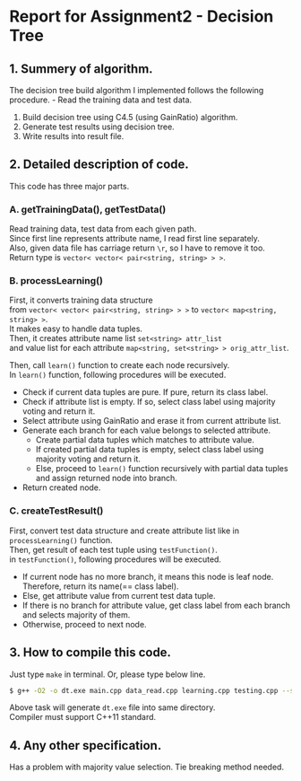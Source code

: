 # Report for Assignment2 - Decision Tree

## 1. Summery of algorithm.

The decision tree build algorithm I implemented follows the following procedure. - Read the training data and test data.
1. Build decision tree using C4.5 (using GainRatio) algorithm.
2. Generate test results using decision tree.
3. Write results into result file.


## 2. Detailed description of code.

This code has three major parts.

### A. getTrainingData(), getTestData()

Read training data, test data from each given path.  
Since first line represents attribute name, I read first line separately.  
Also, given data file has carriage return ```\r```, so I have to remove it too.  
Return type is ```vector< vector< pair<string, string> > >```.

### B. processLearning()

First, it converts training data structure  
from ```vector< vector< pair<string, string> > >``` to ```vector< map<string, string> >```.  
It makes easy to handle data tuples.  
Then, it creates attribute name list ```set<string> attr_list```  
and value list for each attribute ```map<string, set<string> > orig_attr_list```.

Then, call ```learn()``` function to create each node recursively.  
In ```learn()``` function, following procedures will be executed.  

- Check if current data tuples are pure. If pure, return its class label.
- Check if attribute list is empty. If so, select class label using majority voting and return it.
- Select attribute using GainRatio and erase it from current attribute list.
- Generate each branch for each value belongs to selected attribute.
  - Create partial data tuples which matches to attribute value.
  - If created partial data tuples is empty, select class label using majority voting and return it.
  - Else, proceed to ```learn()``` function recursively with partial data tuples and assign returned node into branch.
- Return created node.

### C. createTestResult()

First, convert test data structure and create attribute list like in ```processLearning()``` function.  
Then, get result of each test tuple using ```testFunction()```.  
in ```testFunction()```, following procedures will be executed.
- If current node has no more branch, it means this node is leaf node. Therefore, return its name(== class label).
- Else, get attribute value from current test data tuple.
- If there is no branch for attribute value, get class label from each branch and selects majority of them.
- Otherwise, proceed to next node.


## 3. How to compile this code.

Just type ```make``` in terminal. Or, please type below line.
```sh
$ g++ -O2 -o dt.exe main.cpp data_read.cpp learning.cpp testing.cpp --std=c++11
```
Above task will generate ```dt.exe``` file into same directory.  
Compiler must support C++11 standard.


## 4. Any other specification.

Has a problem with majority value selection. Tie breaking method needed.

